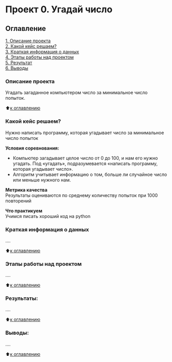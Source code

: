 # Проект 0. Угадай число

## Оглавление  
[1. Описание проекта](https://github.com/SergeyMarashov/data_science/tree/main/project_0.README.md#Описание-проекта)  
[2. Какой кейс решаем?](https://github.com/SergeyMarashov/data_science/tree/main/project_0.README.md#Какой-кейс-решаем)  
[3. Краткая информация о данных](https://github.com/SergeyMarashov/data_science/tree/main/project_0.README.md#Краткая-информация-о-данных)  
[4. Этапы работы над проектом](https://github.com/SergeyMarashov/data_science/tree/main/project_0.README.md#Этапы-работы-над-проектом)  
[5. Результат](https://github.com/SergeyMarashov/data_science/tree/main/project_0.README.md#Результат)    
[6. Выводы](https://github.com/SergeyMarashov/data_science/tree/main/project_0.README.md#Выводы) 

### Описание проекта    
Угадать загаданное компьютером число за минимальное число попыток.

:arrow_up:[к оглавлению](https://github.com/SergeyMarashov/data_science/tree/main/project_0.README.md#Оглавление)


### Какой кейс решаем?    
Нужно написать программу, которая угадывает число за минимальное число попыток

**Условия соревнования:**  
- Компьютер загадывает целое число от 0 до 100, и нам его нужно угадать. Под «угадать», подразумевается «написать программу, которая угадывает число».
- Алгоритм учитывает информацию о том, больше ли случайное число или меньше нужного нам.

**Метрика качества**     
Результаты оцениваются по среднему количеству попыток при 1000 повторений

**Что практикуем**     
Учимся писать хороший код на python


### Краткая информация о данных
....
  
:arrow_up:[к оглавлению](.README.md#Оглавление)


### Этапы работы над проектом  
....

:arrow_up:[к оглавлению](.README.md#Оглавление)


### Результаты:  
....

:arrow_up:[к оглавлению](.README.md#Оглавление)


### Выводы:  
....

:arrow_up:[к оглавлению](.README.md#Оглавление)
